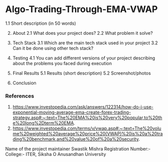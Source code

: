 # Algo-Trading-Through-EMA-VWAP

1.1 Short description (in 50 words)

2. About
2.1 What does your project does?
2.2 What problem it solve?

3. Tech Stack
3.1 Which are the main tech stack used in your project
3.2 Can it be done using other tech stack?

4. Testing
4.1 You can add different versions of your project describing about the problems you faced during execution

5. Final Results
5.1 Results (short description)
5.2 Screenshot/photos

6. Conclusion

### References 
1) https://www.investopedia.com/ask/answers/122314/how-do-i-use-exponential-moving-average-ema-create-forex-trading-strategy.asp#:~:text=The%20EMA%20is%20very%20popular,to%20the%20long%2Dterm%20EMA.
2) https://www.investopedia.com/terms/v/vwap.asp#:~:text=The%20volume%20weighted%20average%20price%20(VWAP)%20is%20a%20trading%20benchmark,and%20value%20of%20a%20security.

Name of the project maintainer
Swastik Mishra
Registration Number:- 
College:- ITER, Siksha O Anusandhan University
